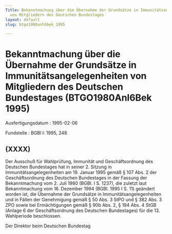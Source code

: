 ```yaml
---
Title: Bekanntmachung über die Übernahme der Grundsätze in Immunitätsangelegenheiten
  von Mitgliedern des Deutschen Bundestages
layout: default
slug: btgo1980anl6bek_1995

---
```


# Bekanntmachung über die Übernahme der Grundsätze in Immunitätsangelegenheiten von Mitgliedern des Deutschen Bundestages (BTGO1980Anl6Bek 1995)

Ausfertigungsdatum
:   1995-02-06

Fundstelle
:   BGBl I: 1995, 248



## (XXXX)

Der Ausschuß für Wahlprüfung, Immunität und Geschäftsordnung des
Deutschen Bundestages hat in seiner 2. Sitzung in
Immunitätsangelegenheiten am 19. Januar 1995 gemäß § 107 Abs. 2 der
Geschäftsordnung des Deutschen Bundestages in der Fassung der
Bekanntmachung vom 2. Juli 1980 (BGBl. I S. 1237), die zuletzt laut
Bekanntmachung vom 16. Dezember 1994 (BGBl. 1995 I S. 11) geändert
worden ist, die Übernahme der Grundsätze in Immunitätsangelegenheiten
und in Fällen der Genehmigung gemäß § 50 Abs. 3 StPO und § 382 Abs. 3
ZPO sowie bei Ermächtigungen gemäß § 90b Abs. 2, § 194 Abs. 4 StGB
(Anlage 6 der Geschäftsordnung des Deutschen Bundestages) für die 13.
Wahlperiode beschlossen.

Der Direktor beim Deutschen Bundestag

